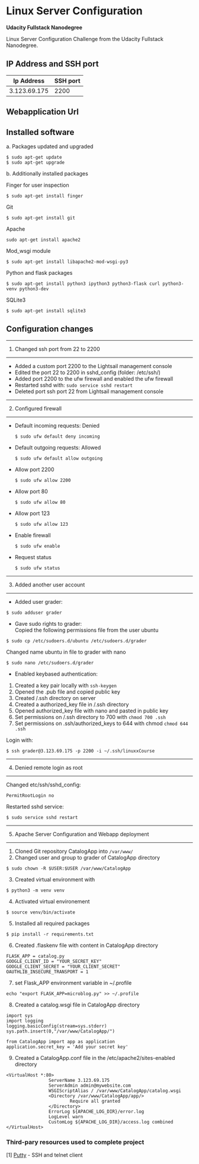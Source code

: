 # Linux Server Configuration
**Udacity Fullstack Nanodegree**

Linux Server Configuration Challenge from the Udacity Fullstack Nanodegree.

## IP Address and SSH port 

 | Ip Address  | SSH port |
 |------------ |----------|
 |3.123.69.175 | 2200     |

## Webapplication Url 


## Installed software

a. Packages updated and upgraded

 ```
 $ sudo apt-get update 
 $ sudo apt-get upgrade
 ```
  

  b. Additionally installed packages 
  

 Finger for user inspection
 
 ```
 $ sudo apt-get install finger
 ```
 
 Git
 ```
 $ sudo apt-get install git
 ```
 
 Apache 
 ```
 sudo apt-get install apache2
 ```
 
 Mod_wsgi module 
 ```
 $ sudo apt-get install libapache2-mod-wsgi-py3
 ```
 
 Python and flask packages
 ```
 $ sudo apt-get install python3 ipython3 python3-flask curl python3-venv python3-dev
 ```
 
 SQLite3
 ```
 $ sudo apt-get install sqlite3
 ```
 
## Configuration changes 


-------------------------------------
 1. Changed ssh port from 22 to 2200
-------------------------------------

- Added a custom port 2200 to the Lightsail management console 
- Edited the port 22 to 2200 in sshd_config (folder: /etc/ssh/)
- Added port 2200 to the ufw firewall and enabled the ufw firewall 
- Restarted sshd with: `sudo service sshd restart`
- Deleted port ssh port 22 from Lightsail management console
   
   
------------------------------------   
2. Configured firewall
------------------------------------

- Default incoming requests: Denied 
    ```
    $ sudo ufw default deny incoming
    ```
- Default outgoing requests: Allowed
    ```
    $ sudo ufw default allow outgoing
    ```
- Allow port 2200 
    ```
    $ sudo ufw allow 2200
    ```
- Allow port 80 
    ```
    $ sudo ufw allow 80
    ```
- Allow port 123
    ```
    $ sudo ufw allow 123 
    ```
- Enable firewall
    ```
    $ sudo ufw enable
    ```
- Request status
    ```
    $ sudo ufw status
    ```
    
--------------------------------  
3. Added another user account
-------------------------------

- Added user grader:  

```
$ sudo adduser grader
```  
- Gave sudo rights to grader:  
Copied the following permissions file from the user ubuntu 
```
$ sudo cp /etc/sudoers.d/ubuntu /etc/sudoers.d/grader
```  
Changed name ubuntu in file to grader with nano  
```
$ sudo nano /etc/sudoers.d/grader
```  
- Enabled keybased authentication:
1. Created a key pair locally with `ssh-keygen`  
2. Opened the .pub file and copied public key  
3. Created /.ssh directory on server  
4. Created a authorized_key file in /.ssh directory   
5. Opened authorized_key file with nano and pasted in public key     
6. Set permissions on /.ssh directory to 700 with `chmod 700 .ssh`  
7. Set permissions on .ssh/authorized_keys to 644 with chmod `chmod 644 .ssh`  

Login with: 
```
$ ssh grader@3.123.69.175 -p 2200 -i ~/.ssh/linuxxCourse
```


---------------------------------
4. Denied remote login as root
---------------------------------

Changed etc/ssh/sshd_config: 

```
PermitRootLogin no
```

Restarted sshd service:

```
$ sudo service sshd restart
```

---------------------------------------------------
5. Apache Server Configuration and Webapp deployment 
----------------------------------------------------

1. Cloned Git repository CatalogApp into `/var/www/`
2. Changed user and group to grader of CatalogApp directory 
```
$ sudo chown -R $USER:$USER /var/www/CatalogApp
```
3. Created virtual environment with 
```
$ python3 -m venv venv 
```
4. Activated virtual environement 
```
$ source venv/bin/activate
```
5. Installed all required packages
```
$ pip install -r requirements.txt
```
6. Created .flaskenv file with content in CatalogApp directory

```
FLASK_APP = catalog.py
GOOGLE_CLIENT_ID = "YOUR_SECRET_KEY"
GOOGLE_CLIENT_SECRET = "YOUR_CLIENT_SECRET"
OAUTHLIB_INSECURE_TRANSPORT = 1
```

7. set Flask_APP environment variable in ~/.profile

```
echo "export FLASK_APP=microblog.py" >> ~/.profile
```

8. Created a catalog.wsgi file in CatalogApp directory

```
import sys
import logging
logging.basicConfig(stream=sys.stderr)
sys.path.insert(0,"/var/www/CatalogApp/")

from CatalogApp import app as application
application.secret_key = 'Add your secret key'
```

9. Created a CatalogApp.conf file in the /etc/apache2/sites-enabled directory

```
<VirtualHost *:80>
                ServerName 3.123.69.175
                ServerAdmin admin@mywebsite.com
                WSGIScriptAlias / /var/www/CatalogApp/catalog.wsgi
                <Directory /var/www/CatalogApp/app/>
                        Require all granted
                </Directory>
                ErrorLog ${APACHE_LOG_DIR}/error.log
                LogLevel warn
                CustomLog ${APACHE_LOG_DIR}/access.log combined
</VirtualHost>
```






















### Third-pary resources used to complete project

[1] [Putty](https://www.putty.org/) - SSH and telnet client






















